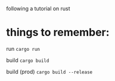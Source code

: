following a tutorial on rust

# things to remember:

run `cargo run`

build `cargo build`

build (prod) `cargo build --release`
